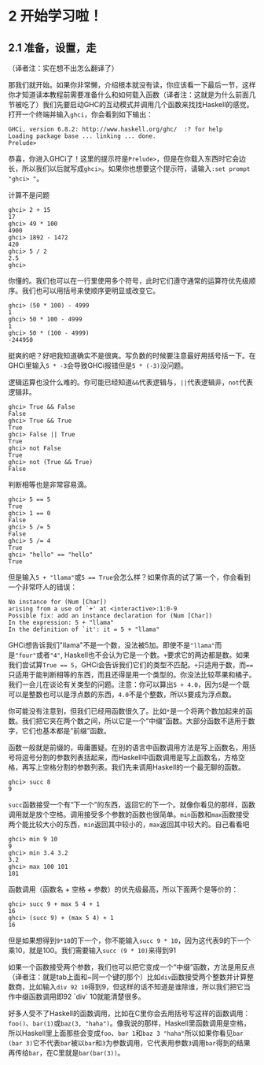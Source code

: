 # 2 开始学习啦！

## 2.1 准备，设置，走

（译者注：实在想不出怎么翻译了）

那我们就开始。如果你非常懒，介绍根本就没有读，你应该看一下最后一节，这样你才知道读本教程前需要准备什么和如何载入函数（译者注：这就是为什么前面几节被吃了）我们先要启动GHC的互动模式并调用几个函数来找找Haskell的感觉。打开一个终端并输入`ghci`，你会看到如下输出：

    GHCi, version 6.8.2: http://www.haskell.org/ghc/  :? for help
    Loading package base ... linking ... done.
    Prelude>

恭喜，你进入GHCi了！这里的提示符是`Prelude>`，但是在你载入东西时它会边长，所以我们以后就写成`ghci>`。如果你也想要这个提示符，请输入`:set prompt "ghci> "`。

计算不是问题

    ghci> 2 + 15  
    17  
    ghci> 49 * 100  
    4900  
    ghci> 1892 - 1472  
    420  
    ghci> 5 / 2  
    2.5  
    ghci>

你懂的。我们也可以在一行里使用多个符号，此时它们遵守通常的运算符优先级顺序。我们也可以用括号来使顺序更明显或改变它。

    ghci> (50 * 100) - 4999  
    1  
    ghci> 50 * 100 - 4999  
    1  
    ghci> 50 * (100 - 4999)  
    -244950  

挺爽的吧？好吧我知道确实不是很爽。写负数的时候要注意最好用括号括一下。在GHCi里输入`5 * -3`会导致GHCi报错但是`5 * (-3)`没问题。

逻辑运算也没什么难的。你可能已经知道`&&`代表逻辑与，`||`代表逻辑非，`not`代表逻辑非。

    ghci> True && False  
    False  
    ghci> True && True  
    True  
    ghci> False || True  
    True   
    ghci> not False  
    True  
    ghci> not (True && True)  
    False  

判断相等也是非常容易滴。

    ghci> 5 == 5  
    True  
    ghci> 1 == 0  
    False  
    ghci> 5 /= 5  
    False  
    ghci> 5 /= 4  
    True  
    ghci> "hello" == "hello"  
    True   

但是输入`5 + "llama"`或`5 == True`会怎么样？如果你真的试了第一个，你会看到一个非常吓人的错误：

    No instance for (Num [Char])  
    arising from a use of `+' at <interactive>:1:0-9  
    Possible fix: add an instance declaration for (Num [Char])  
    In the expression: 5 + "llama"  
    In the definition of `it': it = 5 + "llama"   

GHCi想告诉我们"llama"不是一个数，没法被5加。即使不是`"llama"`而是`"four"`或者`"4"`, Haskell也不会认为它是一个数。`+`要求它的两边都是数。如果我们尝试算`True == 5`，GHCi会告诉我们它们的类型不匹配。`+`只适用于数，而`==`只适用于能判断相等的东西，而且还得是用一个类型的。你没法比较苹果和橘子。我们一会儿在谈论有关类型的问题。注意：你可以算出`5 + 4.0`，因为`5`是一个既可以是整数也可以是浮点数的东西，`4.0`不是个整数，所以`5`要成为浮点数。

你可能没有注意到，但我们已经用函数很久了。比如`*`是一个将两个数加起来的函数。我们把它夹在两个数之间，所以它是一个“中缀”函数。大部分函数不适用于数字，它们也基本都是“前缀”函数。

函数一般就是前缀的，毋庸置疑。在别的语言中函数调用方法是写上函数名，用括号将逗号分割的参数列表括起来，而Haskell中函数调用是写上函数名，方格空格，再写上空格分割的参数列表。我们先来调用Haskell的一个最无聊的函数。

    ghci> succ 8  
    9   

`succ`函数接受一个有“下一个”的东西，返回它的下一个。就像你看见的那样，函数调用就是放个空格。调用接受多个参数的函数也很简单。`min`函数和`max`函数接受两个能比较大小的东西，`min`返回其中较小的，`max`返回其中较大的。自己看看吧

    ghci> min 9 10  
    9  
    ghci> min 3.4 3.2  
    3.2  
    ghci> max 100 101  
    101   

函数调用（函数名 + 空格 + 参数）的优先级最高，所以下面两个是等价的：

    ghci> succ 9 + max 5 4 + 1  
    16  
    ghci> (succ 9) + (max 5 4) + 1  
    16  

但是如果想得到`9*10`的下一个，你不能输入`succ 9 * 10`，因为这代表9的下一个乘10，就是100。我们需要输入`succ (9 * 10)`来得到91

如果一个函数接受两个参数，我们也可以把它变成一个“中缀”函数，方法是用反点（译者注：就是tab上面和~同一个键的那个）比如`div`函数接受两个整数并计算整数商，比如输入`div 92 10`得到9，但这样的话不知道是谁除谁，所以我们把它当作中缀函数调用即92 \`div\` 10就能清楚很多。

好多人受不了Haskell的函数调用，比如在C里你会去用括号写这样的函数调用：`foo()`、`bar(1)`或`baz(3, "haha")`。像我说的那样，Haskell里函数调用是空格，所以Haskell里上面那些会变成`foo`、`bar 1`和`baz 3 "haha"`所以如果你看见`bar (bar 3)`它不代表`bar`被以`bar`和`3`为参数调用，它代表用参数`3`调用`bar`得到的结果再传给`bar`，在C里就是`bar(bar(3))`。
